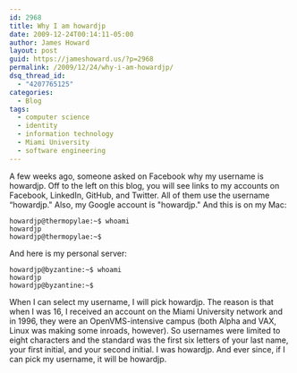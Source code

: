 ```yaml
---
id: 2968
title: Why I am howardjp
date: 2009-12-24T00:14:11-05:00
author: James Howard
layout: post
guid: https://jameshoward.us/?p=2968
permalink: /2009/12/24/why-i-am-howardjp/
dsq_thread_id:
  - "4207765125"
categories:
  - Blog
tags:
  - computer science
  - identity
  - information technology
  - Miami University
  - software engineering
---
```

A few weeks ago, someone asked on Facebook why my username is howardjp.  Off to the left on this blog, you will see links to my accounts on Facebook, LinkedIn, GitHub, and Twitter.  All of them use the username “howardjp."  Also, my Google account is "howardjp."  And this is on my Mac:

    howardjp@thermopylae:~$ whoami
    howardjp
    howardjp@thermopylae:~$

And here is my personal server:

    howardjp@byzantine:~$ whoami
    howardjp
    howardjp@byzantine:~$

When I can select my username, I will pick howardjp.  The reason is that when I was 16, I received an account on the Miami University network and in 1996, they were an OpenVMS-intensive campus (both Alpha and VAX, Linux was making some inroads, however).  So usernames were limited to eight characters and the standard was the first six letters of your last name, your first initial, and your second initial.  I was howardjp.  And ever since, if I can pick my username, it will be howardjp.
